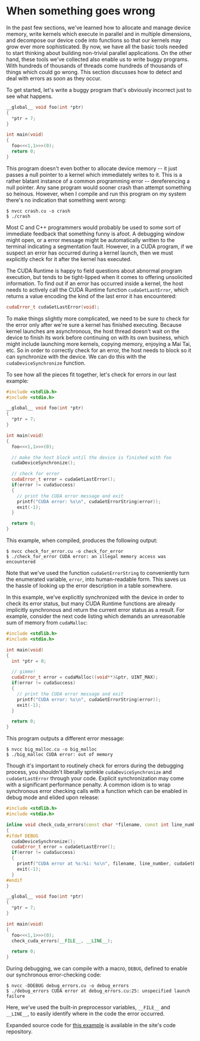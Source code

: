 # When something goes wrong

In the past few sections, we've learned how to allocate and manage device
memory, write kernels which execute in parallel and in multiple dimensions, and
decompose our device code into functions so that our kernels may grow ever more
sophisticated. By now, we have all the basic tools needed to start thinking
about building non-trivial parallel applications. On the other hand, these
tools we've collected also enable us to write buggy programs. With hundreds of
thousands of threads come hundreds of thousands of things which could go wrong.
This section discusses how to detect and deal with errors as soon as they
occur.

To get started, let's write a buggy program that's obviously incorrect just to see what happens.


```c++
__global__ void foo(int *ptr)
{
  *ptr = 7;
}

int main(void)
{
  foo<<<1,1>>>(0);
  return 0;
}
```

This program doesn't even bother to allocate device memory -- it just passes a
null pointer to a kernel which immediately writes to it. This is a rather
blatant instance of a common programming error -- dereferencing a null pointer.
Any sane program would sooner crash than attempt something so heinous. However,
when I compile and run this program on my system there's no indication that
something went wrong:

```
$ nvcc crash.cu -o crash
$ ./crash
```

Most C and C++ programmers would probably be used to some sort of immediate
feedback that something funny is afoot. A debugging window might open, or a
error message might be automatically written to the terminal indicating a
segmentation fault. However, in a CUDA program, if we suspect an error has
occurred during a kernel launch, then we must explicitly check for it after the
kernel has executed.

The CUDA Runtime is happy to field questions about abnormal program execution,
but tends to be tight-lipped when it comes to offering unsolicited
information. To find out if an error has occurred inside a kernel, the host
needs to actively call the CUDA Runtime function `cudaGetLastError`, which
returns a value encoding the kind of the last error it has encountered:

```c++
cudaError_t cudaGetLastError(void);
```

To make things slightly more complicated, we need to be sure to check for the
error only after we're sure a kernel has finished executing. Because kernel
launches are asynchronous, the host thread doesn't wait on the device to finish
its work before continuing on with its own business, which might include
launching more kernels, copying memory, enjoying a Mai Tai, etc. So in order to
correctly check for an error, the host needs to block so it can synchronize
with the device. We can do this with the `cudaDeviceSynchronize` function.

To see how all the pieces fit together, let's check for errors in our last
example:

```c++
#include <stdlib.h>
#include <stdio.h>

__global__ void foo(int *ptr)
{
  *ptr = 7;
}

int main(void)
{
  foo<<<1,1>>>(0);

  // make the host block until the device is finished with foo
  cudaDeviceSynchronize();

  // check for error
  cudaError_t error = cudaGetLastError();
  if(error != cudaSuccess)
  {
    // print the CUDA error message and exit
    printf("CUDA error: %s\n", cudaGetErrorString(error));
    exit(-1);
  }

  return 0;
}
```

This example, when compiled, produces the following output:

```
$ nvcc check_for_error.cu -o check_for_error
$ ./check_for_error CUDA error: an illegal memory access was encountered
```

Note that we've used the function `cudaGetErrorString` to conveniently turn the
enumerated variable, `error`, into human-readable form. This saves us the
hassle of looking up the error description in a table somewhere.

In this example, we've explicitly synchronized with the device in order to
check its error status, but many CUDA Runtime functions are already implicitly
synchronous and return the current error status as a result. For example,
consider the next code listing which demands an unreasonable sum of
memory from `cudaMalloc`:

```c++
#include <stdlib.h>
#include <stdio.h>

int main(void)
{
  int *ptr = 0;

  // gimme!
  cudaError_t error = cudaMalloc((void**)&ptr, UINT_MAX);
  if(error != cudaSuccess)
  {
    // print the CUDA error message and exit
    printf("CUDA error: %s\n", cudaGetErrorString(error));
    exit(-1);
  }

  return 0;
}
```

This program outputs a different error message:

```
$ nvcc big_malloc.cu -o big_malloc
$ ./big_malloc CUDA error: out of memory
```

Though it's important to routinely check for errors during the debugging
process, you shouldn't liberally sprinkle `cudaDeviceSynchronize` and
`cudaGetLastError` through your code. Explicit synchronization may come with a
significant performance penalty. A common idiom is to wrap synchronous error
checking calls with a function which can be enabled in debug mode and elided
upon release:

```c++
#include <stdlib.h>
#include <stdio.h>

inline void check_cuda_errors(const char *filename, const int line_number)
{
#ifdef DEBUG
  cudaDeviceSynchronize();
  cudaError_t error = cudaGetLastError();
  if(error != cudaSuccess)
  {
    printf("CUDA error at %s:%i: %s\n", filename, line_number, cudaGetErrorString(error));
    exit(-1);
  }
#endif
}

__global__ void foo(int *ptr)
{
  *ptr = 7;
}

int main(void)
{
  foo<<<1,1>>>(0);
  check_cuda_errors(__FILE__, __LINE__);

  return 0;
}
```

During debugging, we can compile with a macro, `DEBUG`, defined to enable our synchronous error-checking code:

```
$ nvcc -DDEBUG debug_errors.cu -o debug_errors
$ ./debug_errors CUDA error at debug_errors.cu:25: unspecified launch failure
```

Here, we've used the built-in preprocessor variables, `__FILE__` and
`__LINE__`, to easily identify where in the code the error occurred.

Expanded source code for [this example](cuda_errors.cu) is available in the site's code repository.

